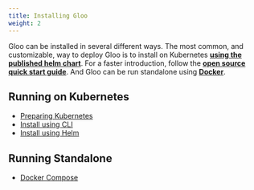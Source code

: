 ```yaml
---
title: Installing Gloo
weight: 2
---
```


Gloo can be installed in several different ways. The most common, and customizable, way to deploy Gloo is to
install on Kubernetes **[using the published helm chart](install_with_helm)**. For a faster introduction,
follow the **[open source quick start guide](quick_start)**. And Gloo can be run standalone using
**[Docker](docker-compose)**.

## Running on Kubernetes

* [Preparing Kubernetes](setup_kubernetes)
* [Install using CLI](quick_start)
* [Install using Helm](install_with_helm)

## Running Standalone

* [Docker Compose](docker-compose)
